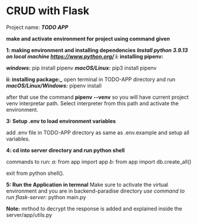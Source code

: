 # CRUD with Flask

Project name: **_TODO APP_**

**make and activate environment for project using command given**

**1: making environment and installing dependencies**
**_Install python 3.9.13 on local machine https://www.python.org/_**
**i: installing pipenv:**

**_windows:_** pip install pipenv
**_macOS/Linux:_** pip3 install pipenv

**ii: installing package:_**
open terminal in TODO-APP directory and run
**_macOS/Linux/Windows:_** pipenv install

after that use the command **pipenv --venv** so you will have current project venv interpretar path.
Select interpreter from this path and activate the environment.

**3: Setup .env to load environment variables**

add .env file in TODO-APP directory as same as .env.example and setup all variables.

**4: cd into server directory and run python shell**

commands to run:
_a:_ from app import app
_b:_ from app import db.create_all()

exit from python shell().

**5: Run the Application in termnal**
Make sure to activate the virtual environment and you are in backend-paradise directory
_​use command to run flask-server:_ python main.py

**Note:**
mrthod to decrypt the response is added and explained inside the server/app/utils.py
